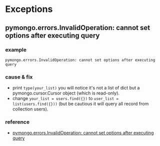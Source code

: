 # Exceptions

## pymongo.errors.InvalidOperation: cannot set options after executing query

### example

```text
pymongo.errors.InvalidOperation: cannot set options after executing query
```

### cause & fix

- print `type(your_list)` you will notice it's not a list of dict but a pymongo.cursor.Cursor object (which is read-only).
- change `your_list = users.find({})` to `user_list = list(users.find({}))` (but be cautious it will query all record from collection users).

### reference

- [pymongo.errors.InvalidOperation: cannot set options after executing query](https://stackoverflow.com/questions/62550144/pymongo-errors-invalidoperation-cannot-set-options-after-executing-query)
